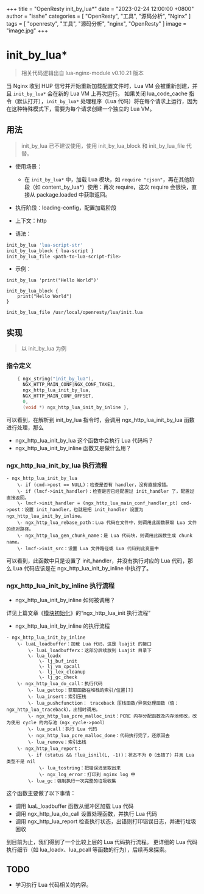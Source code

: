 +++
title = "OpenResty init_by_lua*"
date = "2023-02-24 12:00:00 +0800"
author = "isshe"
categories = [ "OpenResty", "工具", "源码分析", "Nginx" ]
tags = [ "openresty", "工具", "源码分析", "nginx", "OpenResty" ]
image = "image.jpg"
+++

# init_by_lua*

> 相关代码逻辑出自 lua-nginx-module v0.10.21 版本

当 Nginx 收到 HUP 信号并开始重新加载配置文件时，Lua VM 会被重新创建，并且 `init_by_lua*` 会在新的 Lua VM 上再次运行。
如果关闭 lua_code_cache 指令（默认打开），`init_by_lua*` 处理程序（Lua 代码）将在每个请求上运行，因为在这种特殊模式下，需要为每个请求创建一个独立的 Lua VM。

## 用法

> init_by_lua 已不建议使用，使用 init_by_lua_block 和 init_by_lua_file 代替。

- 使用场景：
  - 在 `init_by_lua*` 中，加载 Lua 模块，如 `require "cjson"`，再在其他阶段（如 content_by_lua*）使用：再次 require，这次 require 会很快，直接从 package.loaded 中获取返回。

- 执行阶段：loading-config，配置加载阶段
- 上下文：http
- 语法：

```bash
init_by_lua 'lua-script-str'
init_by_lua_block { lua-script }
init_by_lua_file <path-to-lua-script-file>
```

- 示例：
```
init_by_lua 'print("Hello World")'

init_by_lua_block {
    print("Hello World")
}

init_by_lua_file /usr/local/openresty/lua/init.lua
```

## 实现

> 以 init_by_lua 为例

### 指令定义

```c
    { ngx_string("init_by_lua"),
      NGX_HTTP_MAIN_CONF|NGX_CONF_TAKE1,
      ngx_http_lua_init_by_lua,
      NGX_HTTP_MAIN_CONF_OFFSET,
      0,
      (void *) ngx_http_lua_init_by_inline },
```

可以看到，在解析到 init_by_lua 指令时，会调用 ngx_http_lua_init_by_lua 函数进行处理，那么

- ngx_http_lua_init_by_lua 这个函数中会执行 Lua 代码吗？
- ngx_http_lua_init_by_inline 函数又是做什么用？

### ngx_http_lua_init_by_lua 执行流程

```
- ngx_http_lua_init_by_lua
    \- if (cmd->post == NULL)：检查是否有 handler，没有直接报错。
    \- if (lmcf->init_handler)：检查是否已经配置过 init_handler 了，配置过直接返回。
    \- lmcf->init_handler = (ngx_http_lua_main_conf_handler_pt) cmd->post：设置 init_handler，也就是把 init_handler 设置为 ngx_http_lua_init_by_inline。
    \- ngx_http_lua_rebase_path：Lua 代码在文件中，则调用此函数获取 Lua 文件的绝对路径。
    \- ngx_http_lua_gen_chunk_name：是 Lua 代码块，则调用此函数生成 chunk name。
    \- lmcf->init_src：设置 Lua 文件路径或 Lua 代码到此变量中
```

可以看到，此函数中只是设置了 init_handler，并没有执行对应的 Lua 代码，那么 Lua 代码应该是在 ngx_http_lua_init_by_inline 中执行了。

### ngx_http_lua_init_by_inline 执行流程

- ngx_http_lua_init_by_inline 如何被调用？

详见上篇文章《[模块初始化](001-module-init.md)》的“ngx_http_lua_init 执行流程”

- ngx_http_lua_init_by_inline 的执行流程

```
- ngx_http_lua_init_by_inline
    \- luaL_loadbuffer：加载 Lua 代码，这是 luajit 的接口
        \- luaL_loadbufferx：这部分后续放到 Luajit 目录下
        \- lua_loadx
            \- lj_buf_init
            \- lj_vm_cpcall
            \- lj_lex_cleanup
            \- lj_gc_check
    \- ngx_http_lua_do_call：执行代码
        \- lua_gettop：获取函数在堆栈的索引/位置[?]
        \- lua_insert：索引压栈
        \- lua_pushcfunction： traceback 压栈函数/异常处理函数（值：ngx_http_lua_traceback），出错时调用。
        \- ngx_http_lua_pcre_malloc_init：PCRE 内存分配函数及内存池修改，改为使用 cycle 的内存池（ngx_cycle->pool）
        \- lua_pcall：执行 Lua 代码
        \- ngx_http_lua_pcre_malloc_done：代码执行完了，还原回去
        \- lua_remove：索引出栈
    \- ngx_http_lua_report：
        \- if (status && !lua_isnil(L, -1))：状态不为 0（出错了）并且 Lua 类型不是 nil
            \- lua_tostring：把错误消息取出来
            \- ngx_log_error：打印到 nginx log 中
        \- lua_gc：强制执行一次完整的垃圾收集
```

这个函数主要做了以下事情：

- 调用 luaL_loadbuffer 函数从缓冲区加载 Lua 代码
- 调用 ngx_http_lua_do_call 设置处理函数，并执行 Lua 代码
- 调用 ngx_http_lua_report 检查执行状态，出错则打印错误日志，并进行垃圾回收

到目前为止，我们得到了一个比较上层的 Lua 代码执行流程。
更详细的 Lua 代码执行细节（如 lua_loadx、lua_pcall 等函数的行为），后续再来探索。


## TODO

- 学习执行 Lua 代码相关的内容。
